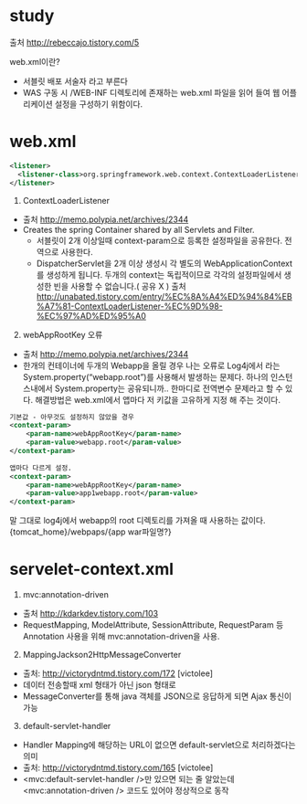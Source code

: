 # study

출처 http://rebeccajo.tistory.com/5

web.xml이란?
- 서블릿 배포 서술자 라고 부른다
- WAS 구동 시 /WEB-INF 디렉토리에 존재하는 web.xml 파일을 읽어 들여 웹 어플리케이션 설정을 구성하기 위함이다.

# web.xml
```xml
<listener>
  <listener-class>org.springframework.web.context.ContextLoaderListener</listener-class>
</listener>
```

1. ContextLoaderListener
- 출처 http://memo.polypia.net/archives/2344
- Creates the spring Container shared by all Servlets and Filter.
  - 서블릿이 2개 이상일때 context-param으로 등록한 설정파일을 공유한다. 전역으로 사용한다.
  - DispatcherServlet을 2개 이상 생성시 각 별도의 WebApplicationContext를 생성하게 됩니다. 
  두개의 context는 독립적이므로 각각의 설정파일에서 생성한 빈을 사용할 수 없습니다.( 공유 X )
 출처 http://unabated.tistory.com/entry/%EC%8A%A4%ED%94%84%EB%A7%81-ContextLoaderListener-%EC%9D%98-%EC%97%AD%ED%95%A0

2. webAppRootKey 오류
- 출처 http://memo.polypia.net/archives/2344
- 한개의 컨테이너에 두개의 Webapp을 올릴 경우 나는 오류로 Log4j에서 라는 System.property(“webapp.root”)를 사용해서 발생하는 문제다.
하나의 인스턴스내에서 System.property는 공유되니까.. 한마디로 전역변수 문제라고 할 수 있다. 해결방법은 web.xml에서 앱마다 저 키값을 
고유하게 지정 해 주는 것이다. 
```xml
기본값 - 아무것도 설정하지 않았을 경우
<context-param>
	<param-name>webAppRootKey</param-name>
	<param-value>webapp.root</param-value>
</context-param>
 
앱마다 다르게 설정.
<context-param>
	<param-name>webAppRootKey</param-name>
	<param-value>app1webapp.root</param-value>
</context-param>
```

말 그대로 log4j에서 webapp의 root 디렉토리를 가져올 때 사용하는 값이다. {tomcat_home}/webpaps/{app war파일명?}

# servelet-context.xml
1. mvc:annotation-driven
- 출처 http://kdarkdev.tistory.com/103
- RequestMapping, ModelAttribute, SessionAttribute, RequestParam 등 Annotation 사용을 위해 mvc:annotation-driven을 사용.

2. MappingJackson2HttpMessageConverter
- 출처: http://victorydntmd.tistory.com/172 [victolee]
- 데이터 전송할때 xml 형태가 아닌 json 형태로 
- MessageConverter를 통해 java 객체를 JSON으로 응답하게 되면 Ajax 통신이 가능

3. default-servlet-handler
- Handler Mapping에 해당하는 URL이 없으면 default-servlet으로 처리하겠다는 의미
- 출처: http://victorydntmd.tistory.com/165 [victolee]
- <mvc:default-servlet-handler />만 있으면 되는 줄 알았는데 <mvc:annotation-driven /> 코드도 있어야 정상적으로 동작


